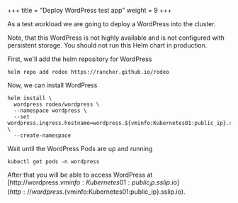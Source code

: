 +++
title = "Deploy WordPress test app"
weight = 9
+++

As a test workload we are going to deploy a WordPress into the cluster.

Note, that this WordPress is not highly available and is not configured with persistent storage. You should not run this Helm chart in production.

First, we'll add the helm repository for WordPress

```ctr:Kubernetes01
helm repo add rodeo https://rancher.github.io/rodeo
```

Now, we can install WordPress

```ctr:Kubernetes01
helm install \
  wordpress rodeo/wordpress \
  --namespace wordpress \
  --set wordpress.ingress.hostname=wordpress.${vminfo:Kubernetes01:public_ip}.sslip.io \
  --create-namespace
```

Wait until the WordPress Pods are up and running

```ctr:Kubernetes01
kubectl get pods -n wordpress
```

After that you will be able to access WordPress at [http://wordpress.${vminfo:Kubernetes01:public_ip}.sslip.io](http://wordpress.${vminfo:Kubernetes01:public_ip}.sslip.io).
